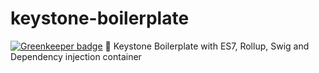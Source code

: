 # keystone-boilerplate

[![Greenkeeper badge](https://badges.greenkeeper.io/jlopezxs/keystone-boilerplate.svg)](https://greenkeeper.io/)
:pill: Keystone Boilerplate with ES7, Rollup, Swig and Dependency injection container
